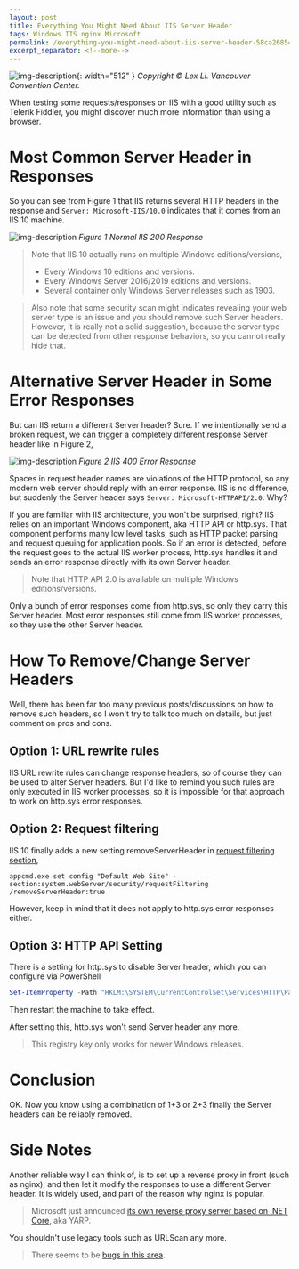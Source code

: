 ```yaml
---
layout: post
title: Everything You Might Need About IIS Server Header
tags: Windows IIS nginx Microsoft
permalink: /everything-you-might-need-about-iis-server-header-58ca268547be
excerpt_separator: <!--more-->
---
```

![img-description](/images/vancouver-convention-center.jpg){: width="512" }
_Copyright © Lex Li. Vancouver Convention Center._

When testing some requests/responses on IIS with a good utility such as Telerik Fiddler, you might discover much more information than using a browser.
<!--more-->

# Most Common Server Header in Responses
So you can see from Figure 1 that IIS returns several HTTP headers in the response and `Server: Microsoft-IIS/10.0` indicates that it comes from an IIS 10 machine.

![img-description](/images/normal-iis-200-response.png)
_Figure 1 Normal IIS 200 Response_

> Note that IIS 10 actually runs on multiple Windows editions/versions,
>
> * Every Windows 10 editions and versions.
> * Every Windows Server 2016/2019 editions and versions.
> * Several container only Windows Server releases such as 1903.

> Also note that some security scan might indicates revealing your web server type is an issue and you should remove such Server headers. However, it is really not a solid suggestion, because the server type can be detected from other response behaviors, so you cannot really hide that.

# Alternative Server Header in Some Error Responses

But can IIS return a different Server header? Sure. If we intentionally send a broken request, we can trigger a completely different response Server header like in Figure 2,

![img-description](/images/iis-400-error-response.png)
_Figure 2 IIS 400 Error Response_

Spaces in request header names are violations of the HTTP protocol, so any modern web server should reply with an error response. IIS is no difference, but suddenly the Server header says `Server: Microsoft-HTTPAPI/2.0`. Why?

If you are familiar with IIS architecture, you won't be surprised, right? IIS relies on an important Windows component, aka HTTP API or http.sys. That component performs many low level tasks, such as HTTP packet parsing and request queuing for application pools. So if an error is detected, before the request goes to the actual IIS worker process, http.sys handles it and sends an error response directly with its own Server header.

> Note that HTTP API 2.0 is available on multiple Windows editions/versions.

Only a bunch of error responses come from http.sys, so only they carry this Server header. Most error responses still come from IIS worker processes, so they use the other Server header.

# How To Remove/Change Server Headers

Well, there has been far too many previous posts/discussions on how to remove such headers, so I won't try to talk too much on details, but just comment on pros and cons.

## Option 1: URL rewrite rules

IIS URL rewrite rules can change response headers, so of course they can be used to alter Server headers. But I'd like to remind you such rules are only executed in IIS worker processes, so it is impossible for that approach to work on http.sys error responses.

## Option 2: Request filtering

IIS 10 finally adds a new setting removeServerHeader in [request filtering section](https://docs.microsoft.com/iis/configuration/system.webserver/security/requestfiltering/#new-in-iis-100),

``` batch
appcmd.exe set config "Default Web Site" -section:system.webServer/security/requestFiltering /removeServerHeader:true
```

However, keep in mind that it does not apply to http.sys error responses either.

## Option 3: HTTP API Setting

There is a setting for http.sys to disable Server header, which you can configure via PowerShell

``` powershell
Set-ItemProperty -Path "HKLM:\SYSTEM\CurrentControlSet\Services\HTTP\Parameters" -Name DisableServerHeader -Value 1
```

Then restart the machine to take effect.

After setting this, http.sys won't send Server header any more.

> This registry key only works for newer Windows releases.

# Conclusion

OK. Now you know using a combination of 1+3 or 2+3 finally the Server headers can be reliably removed.

# Side Notes

Another reliable way I can think of, is to set up a reverse proxy in front (such as nginx), and then let it modify the responses to use a different Server header. It is widely used, and part of the reason why nginx is popular.

> Microsoft just announced [its own reverse proxy server based on .NET Core](https://devblogs.microsoft.com/dotnet/introducing-yarp-preview-1/), aka YARP.

You shouldn't use legacy tools such as URLScan any more.

> There seems to be [bugs in this area](https://serverfault.com/questions/1017033/how-to-hide-the-iis-8-5-header-when-response-code-403-7-is-returned).

